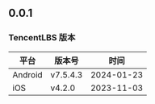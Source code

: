 ## 0.0.1

### TencentLBS 版本

| 平台    | 版本号   | 时间       |
| ------- | -------- | ---------- |
| Android | v7.5.4.3 | 2024-01-23 |
| iOS     | v4.2.0   | 2023-11-03 |
